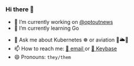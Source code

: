 ### Hi there 👋

- 🔭 I’m currently working on [@optoutnews](https://github.com/optoutnews)
- 🌱 I’m currently learning Go
<!-- - 👯 I’m looking to collaborate on self-hosted optimized stuff  -->
<!-- - 🤔 I’m looking for help with ... -->
- 💬 Ask me about Kubernetes ☸️ or aviation 🛫🌥🛬
- 📫 How to reach me: [📧 email ](public@noahsbwilliams.com) or [🔑 Keybase](https://keybase.io/noahsbwilliams)
- 😄 Pronouns: `they/them`
<!-- - ⚡ Fun fact: ... -->

